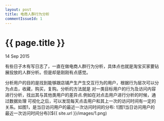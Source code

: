 ```yaml
---
layout: post
title: 电商人群行为分析
commentIssueId: 1
---
```


{{ page.title }}
================

<p class="meta">14 Sep 2015 </p>

有些日子木有写日志了，一直在做电商人群行为分析，具体点也就是淘宝买家要钻展投放的人群分析。但是却是刚刚有点感觉。

分析用户的目的是找到能够跟店铺产生产生交互行为的用户，根据行为层次可以分为点击，收藏，购买，复购。分析的方法就是
对一类目标用户的行为及访问内容进行分析，找出其与其他类用户的差异点.例如在对点击用户进行分析的时候，通过数据处理
可视化之后，可以发现每天点击用户和其上一次的访问时间有一定的关系。如图1，是当日访问用户的最近一次访问时间的分布:
 ![图1当日访问用户的最近一次访问时间分布](${{ site.url }}/images/1.png)
